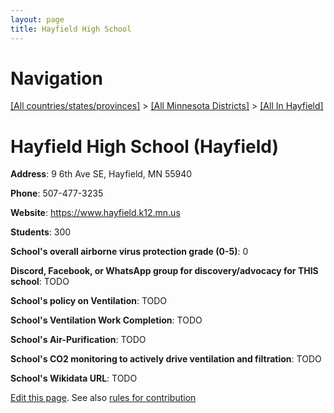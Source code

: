 ```yaml
---
layout: page
title: Hayfield High School
---
```

# Navigation

[[All countries/states/provinces]](../../..) > [[All Minnesota Districts]](../..) > [[All In Hayfield]](..)

# Hayfield High School (Hayfield)

**Address**: 9 6th Ave SE, Hayfield, MN 55940

**Phone**: 507-477-3235

**Website**: <https://www.hayfield.k12.mn.us>

**Students**: 300

**School's overall airborne virus protection grade (0-5)**: 0

**Discord, Facebook, or WhatsApp group for discovery/advocacy for THIS school**: TODO

**School's policy on Ventilation**: TODO

**School's Ventilation Work Completion**: TODO

**School's Air-Purification**: TODO

**School's CO2 monitoring to actively drive ventilation and filtration**: TODO

**School's Wikidata URL**: TODO


[Edit this page](https://github.com/ventilate-schools/MN/edit/main/./Hayfield/Hayfield_High_School.md). See also [rules for contribution](../../../contribution-rules/)